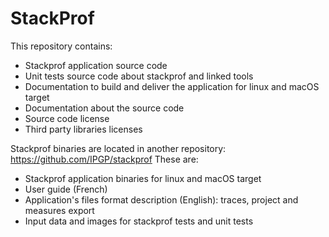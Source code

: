 
StackProf
=========

This repository contains:

- Stackprof application source code
- Unit tests source code about stackprof and linked tools
- Documentation to build and deliver the application for linux and macOS target
- Documentation about the source code
- Source code license
- Third party libraries licenses

Stackprof binaries are located in another repository: https://github.com/IPGP/stackprof
These are:
- Stackprof application binaries for  linux and macOS target
- User guide (French)
- Application's files format description (English): traces, project  and measures export 
- Input data and images for stackprof tests and unit tests
